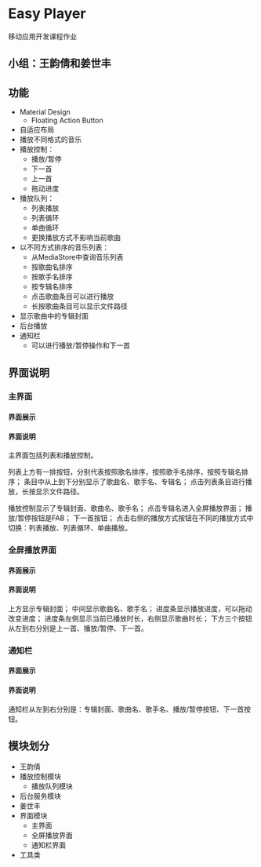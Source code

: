 # Easy Player

移动应用开发课程作业

## 小组：王韵倩和姜世丰

## 功能

* Material Design
  * Floating Action Button
* 自适应布局
* 播放不同格式的音乐
* 播放控制：
  * 播放/暂停
  * 下一首
  * 上一首
  * 拖动进度
* 播放队列：
  * 列表播放
  * 列表循环
  * 单曲循环
  * 更换播放方式不影响当前歌曲
* 以不同方式排序的音乐列表：
  * 从MediaStore中查询音乐列表
  * 按歌曲名排序
  * 按歌手名排序
  * 按专辑名排序
  * 点击歌曲条目可以进行播放
  * 长按歌曲条目可以显示文件路径
* 显示歌曲中的专辑封面
* 后台播放
* 通知栏
  * 可以进行播放/暂停操作和下一首
  
## 界面说明

### 主界面

#### 界面展示



#### 界面说明

主界面包括列表和播放控制。

列表上方有一排按钮，分别代表按照歌名排序，按照歌手名排序，按照专辑名排序；
条目中从上到下分别显示了歌曲名、歌手名、专辑名；
点击列表条目进行播放，长按显示文件路径。

播放控制显示了专辑封面、歌曲名、歌手名；
点击专辑名进入全屏播放界面；
播放/暂停按钮是FAB；
下一首按钮；
点击右侧的播放方式按钮在不同的播放方式中切换：列表播放、列表循环、单曲播放。

### 全屏播放界面

#### 界面展示

#### 界面说明

上方显示专辑封面；
中间显示歌曲名、歌手名；
进度条显示播放进度，可以拖动改变进度；
进度条左侧显示当前已播放时长，右侧显示歌曲时长；
下方三个按钮从左到右分别是上一首、播放/暂停、下一首。

### 通知栏

#### 界面展示

#### 界面说明

通知栏从左到右分别是：专辑封面、歌曲名、歌手名、播放/暂停按钮、下一首按钮。

## 模块划分

* 王韵倩
 * 播放控制模块
   * 播放队列模块
 * 后台服务模块
* 姜世丰 
 * 界面模块
   * 主界面
   * 全屏播放界面
   * 通知栏界面
 * 工具类